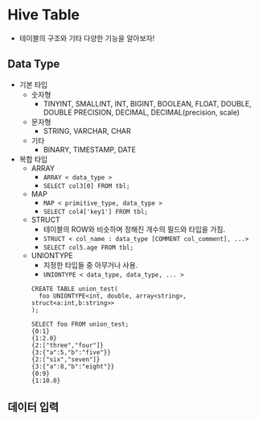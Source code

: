 # Hive Table
* 테이블의 구조와 기타 다양한 기능을 알아보자!

## Data Type
* 기본 타입
    * 숫자형
        * TINYINT, SMALLINT, INT, BIGINT, BOOLEAN, FLOAT, DOUBLE, DOUBLE PRECISION, DECIMAL, DECIMAL(precision, scale)
    * 문자형
        * STRING, VARCHAR, CHAR
    * 기타
        * BINARY, TIMESTAMP, DATE
* 복합 타입
    * ARRAY
        * `ARRAY < data_type >`
        * `SELECT col3[0] FROM tbl;`
    * MAP
        * `MAP < primitive_type, data_type >`
        * `SELECT col4['key1'] FROM tbl;`
    * STRUCT
        * 테이블의 ROW와 비슷하며 정해진 개수의 필드와 타입을 가짐.
        * `STRUCT < col_name : data_type [COMMENT col_comment], ...>`
        * `SELECT col5.age FROM tbl;`
    * UNIONTYPE
        * 지정한 타입들 중 아무거나 사용.
        * `UNIONTYPE < data_type, data_type, ... > `
        ```
        CREATE TABLE union_test(
          foo UNIONTYPE<int, double, array<string>, struct<a:int,b:string>>
        );

        SELECT foo FROM union_test;
        {0:1}
        {1:2.0}
        {2:["three","four"]}
        {3:{"a":5,"b":"five"}}
        {2:["six","seven"]}
        {3:{"a":8,"b":"eight"}}
        {0:9}
        {1:10.0}
        ```

## 데이터 입력